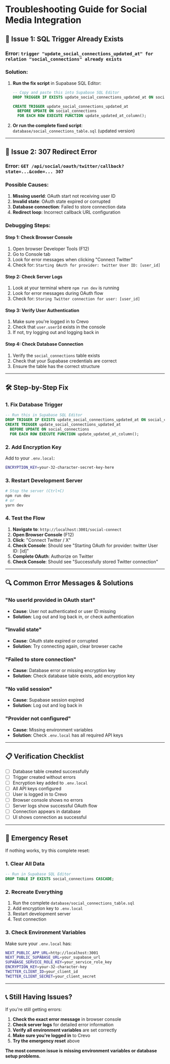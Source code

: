 # Troubleshooting Guide for Social Media Integration

## 🔧 **Issue 1: SQL Trigger Already Exists**

### **Error**: `trigger "update_social_connections_updated_at" for relation "social_connections" already exists`

### **Solution**:
1. **Run the fix script** in Supabase SQL Editor:
   ```sql
   -- Copy and paste this into Supabase SQL Editor
   DROP TRIGGER IF EXISTS update_social_connections_updated_at ON social_connections;
   
   CREATE TRIGGER update_social_connections_updated_at 
     BEFORE UPDATE ON social_connections 
     FOR EACH ROW EXECUTE FUNCTION update_updated_at_column();
   ```

2. **Or run the complete fixed script**: `database/social_connections_table.sql` (updated version)

---

## 🔧 **Issue 2: 307 Redirect Error**

### **Error**: `GET /api/social/oauth/twitter/callback?state=...&code=... 307`

### **Possible Causes**:
1. **Missing userId**: OAuth start not receiving user ID
2. **Invalid state**: OAuth state expired or corrupted
3. **Database connection**: Failed to store connection data
4. **Redirect loop**: Incorrect callback URL configuration

### **Debugging Steps**:

#### **Step 1: Check Browser Console**
1. Open browser Developer Tools (F12)
2. Go to Console tab
3. Look for error messages when clicking "Connect Twitter"
4. Check for: `Starting OAuth for provider: twitter User ID: [user_id]`

#### **Step 2: Check Server Logs**
1. Look at your terminal where `npm run dev` is running
2. Look for error messages during OAuth flow
3. Check for: `Storing Twitter connection for user: [user_id]`

#### **Step 3: Verify User Authentication**
1. Make sure you're logged in to Crevo
2. Check that `user.userId` exists in the console
3. If not, try logging out and logging back in

#### **Step 4: Check Database Connection**
1. Verify the `social_connections` table exists
2. Check that your Supabase credentials are correct
3. Ensure the table has the correct structure

---

## 🛠️ **Step-by-Step Fix**

### **1. Fix Database Trigger**
```sql
-- Run this in Supabase SQL Editor
DROP TRIGGER IF EXISTS update_social_connections_updated_at ON social_connections;
CREATE TRIGGER update_social_connections_updated_at 
  BEFORE UPDATE ON social_connections 
  FOR EACH ROW EXECUTE FUNCTION update_updated_at_column();
```

### **2. Add Encryption Key**
Add to your `.env.local`:
```bash
ENCRYPTION_KEY=your-32-character-secret-key-here
```

### **3. Restart Development Server**
```bash
# Stop the server (Ctrl+C)
npm run dev
# or
yarn dev
```

### **4. Test the Flow**
1. **Navigate to**: `http://localhost:3001/social-connect`
2. **Open Browser Console** (F12)
3. **Click**: "Connect Twitter / X"
4. **Check Console**: Should see "Starting OAuth for provider: twitter User ID: [id]"
5. **Complete OAuth**: Authorize on Twitter
6. **Check Console**: Should see "Successfully stored Twitter connection"

---

## 🔍 **Common Error Messages & Solutions**

### **"No userId provided in OAuth start"**
- **Cause**: User not authenticated or user ID missing
- **Solution**: Log out and log back in, or check authentication

### **"Invalid state"**
- **Cause**: OAuth state expired or corrupted
- **Solution**: Try connecting again, clear browser cache

### **"Failed to store connection"**
- **Cause**: Database error or missing encryption key
- **Solution**: Check database table exists, add encryption key

### **"No valid session"**
- **Cause**: Supabase session expired
- **Solution**: Log out and log back in

### **"Provider not configured"**
- **Cause**: Missing environment variables
- **Solution**: Check `.env.local` has all required API keys

---

## 📋 **Verification Checklist**

- [ ] Database table created successfully
- [ ] Trigger created without errors
- [ ] Encryption key added to `.env.local`
- [ ] All API keys configured
- [ ] User is logged in to Crevo
- [ ] Browser console shows no errors
- [ ] Server logs show successful OAuth flow
- [ ] Connection appears in database
- [ ] UI shows connection as successful

---

## 🚨 **Emergency Reset**

If nothing works, try this complete reset:

### **1. Clear All Data**
```sql
-- Run in Supabase SQL Editor
DROP TABLE IF EXISTS social_connections CASCADE;
```

### **2. Recreate Everything**
1. Run the complete `database/social_connections_table.sql`
2. Add encryption key to `.env.local`
3. Restart development server
4. Test connection

### **3. Check Environment Variables**
Make sure your `.env.local` has:
```bash
NEXT_PUBLIC_APP_URL=http://localhost:3001
NEXT_PUBLIC_SUPABASE_URL=your_supabase_url
SUPABASE_SERVICE_ROLE_KEY=your_service_role_key
ENCRYPTION_KEY=your-32-character-key
TWITTER_CLIENT_ID=your_client_id
TWITTER_CLIENT_SECRET=your_client_secret
```

---

## 📞 **Still Having Issues?**

If you're still getting errors:

1. **Check the exact error message** in browser console
2. **Check server logs** for detailed error information
3. **Verify all environment variables** are set correctly
4. **Make sure you're logged in** to Crevo
5. **Try the emergency reset** above

**The most common issue is missing environment variables or database setup problems.**


